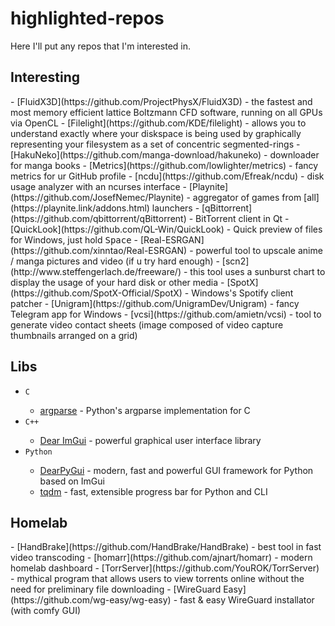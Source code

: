 # highlighted-repos

Here I'll put any repos that I'm interested in.

## Interesting 
<div id="auto-sort-start"/>
- [FluidX3D](https://github.com/ProjectPhysX/FluidX3D) - the fastest and most memory efficient lattice Boltzmann CFD software, running on all GPUs via OpenCL
- [Filelight](https://github.com/KDE/filelight) - allows you to understand exactly where your diskspace is being used by graphically representing your filesystem as a set of concentric segmented-rings
- [HakuNeko](https://github.com/manga-download/hakuneko) - downloader for manga books
- [Metrics](https://github.com/lowlighter/metrics) - fancy metrics for ur GitHub profile
- [ncdu](https://github.com/Efreak/ncdu) - disk usage analyzer with an ncurses interface
- [Playnite](https://github.com/JosefNemec/Playnite) - aggregator of games from [all](https://playnite.link/addons.html) launchers
- [qBittorrent](https://github.com/qbittorrent/qBittorrent) - BitTorrent client in Qt
- [QuickLook](https://github.com/QL-Win/QuickLook) - Quick preview of files for Windows, just hold <kbd>Space</kbd>
- [Real-ESRGAN](https://github.com/xinntao/Real-ESRGAN) - powerful tool to upscale anime / manga pictures and video (if u try hard enough)
- [scn2](http://www.steffengerlach.de/freeware/) - this tool uses a sunburst chart to display the usage of your hard disk or other media
- [SpotX](https://github.com/SpotX-Official/SpotX) - Windows's Spotify client patcher
- [Unigram](https://github.com/UnigramDev/Unigram) - fancy Telegram app for Windows
- [vcsi](https://github.com/amietn/vcsi) - tool to generate video contact sheets (image composed of video capture thumbnails arranged on a grid)
<div id="auto-sort-end"/>
  
## Libs 
- `C` <div id="auto-sort-start"/>
  - [argparse](https://github.com/cofyc/argparse) - Python's argparse implementation for C
  <div id="auto-sort-end"/>
- `C++` <div id="auto-sort-start"/>
  - [Dear ImGui](https://github.com/ocornut/imgui) - powerful graphical user interface library
  <div id="auto-sort-end"/>
- `Python` <div id="auto-sort-start"/>
  - [DearPyGui](https://github.com/hoffstadt/DearPyGui) - modern, fast and powerful GUI framework for Python based on ImGui
  - [tqdm](https://github.com/tqdm/tqdm) - fast, extensible progress bar for Python and CLI
<div id="auto-sort-end"/>
  
## Homelab 
<div id="auto-sort-start"/>
- [HandBrake](https://github.com/HandBrake/HandBrake) - best tool in fast video transcoding
- [homarr](https://github.com/ajnart/homarr) - modern homelab dashboard
- [TorrServer](https://github.com/YouROK/TorrServer) - mythical program that allows users to view torrents online without the need for preliminary file downloading
- [WireGuard Easy](https://github.com/wg-easy/wg-easy) - fast & easy WireGuard installator (with comfy GUI)
<div id="auto-sort-end"/>
